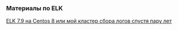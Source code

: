 ### Материалы по ELK
[ELK 7.9 на Centos 8 или мой кластер сбора логов спустя пару лет](https://evgen.me/elk-7-9-na-centos-8-ili-moj-klaster-sbora-logov-spustya-paru-let/)
